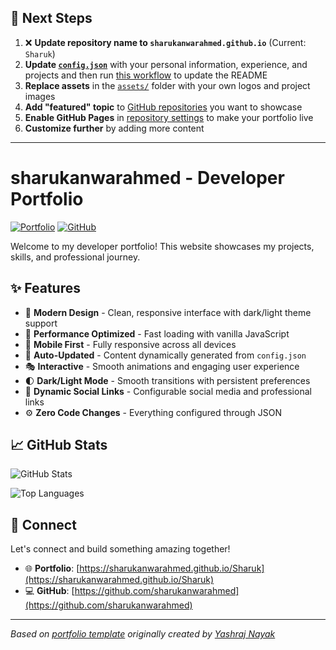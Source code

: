 ## 🚀 Next Steps

1. ❌ **Update repository name to `sharukanwarahmed.github.io`** (Current: `Sharuk`)
2. **Update [`config.json`](https://github.com/sharukanwarahmed/Sharuk/blob/main/config.json)** with your personal information, experience, and projects and then run [this workflow](https://github.com/sharukanwarahmed/Sharuk/actions/workflows/update-readme.yml) to update the README
3. **Replace assets** in the [`assets/`](https://github.com/sharukanwarahmed/Sharuk/tree/main/assets/) folder with your own logos and project images
4. **Add "featured" topic** to [GitHub repositories](https://github.com/sharukanwarahmed?tab=repositories) you want to showcase
5. **Enable GitHub Pages** in [repository settings](https://github.com/sharukanwarahmed/Sharuk/settings/pages) to make your portfolio live
6. **Customize further** by adding more content

---

# sharukanwarahmed - Developer Portfolio

<div align="left">
  
[![Portfolio](https://img.shields.io/badge/🌐_Visit_Portfolio-Live-brightgreen?style=for-the-badge)](https://sharukanwarahmed.github.io/Sharuk)
[![GitHub](https://img.shields.io/badge/GitHub-Profile-181717?style=for-the-badge&logo=github)](https://github.com/sharukanwarahmed)

</div>

Welcome to my developer portfolio! This website showcases my projects, skills, and professional journey.

## ✨ Features

- 🎨 **Modern Design** - Clean, responsive interface with dark/light theme support
- 🚀 **Performance Optimized** - Fast loading with vanilla JavaScript
- 📱 **Mobile First** - Fully responsive across all devices
- 🔄 **Auto-Updated** - Content dynamically generated from `config.json`
- 🎭 **Interactive** - Smooth animations and engaging user experience
- 🌓 **Dark/Light Mode** - Smooth transitions with persistent preferences
- 🔗 **Dynamic Social Links** - Configurable social media and professional links
- ⚙️ **Zero Code Changes** - Everything configured through JSON

## 📈 GitHub Stats

<div align="left">

![GitHub Stats](https://github-readme-stats.vercel.app/api?username=sharukanwarahmed&theme=dark&hide_border=true&include_all_commits=true&count_private=true)

![Top Languages](https://github-readme-stats.vercel.app/api/top-langs/?username=sharukanwarahmed&theme=dark&hide_border=true&include_all_commits=true&count_private=true&layout=compact)

</div>

## 🤝 Connect

Let's connect and build something amazing together!

- 🌐 **Portfolio**: [https://sharukanwarahmed.github.io/Sharuk](https://sharukanwarahmed.github.io/Sharuk)
- 💻 **GitHub**: [https://github.com/sharukanwarahmed](https://github.com/sharukanwarahmed)

---

*Based on [portfolio template](https://github.com/yashrajnayak/developer-portfolio) originally created by [Yashraj Nayak](https://github.com/yashrajnayak)*